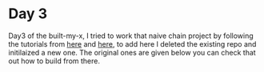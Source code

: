 # Day 3

Day3 of the built-my-x, I tried to work that naive chain project by following the tutorials from [here](https://github.com/lhartikk/naivechain) and [here](https://medium.com/@lhartikk/a-blockchain-in-200-lines-of-code-963cc1cc0e54),
to add here I deleted the existing repo and initilaized a new one. The original ones are given below you can check that out how to build from there.
